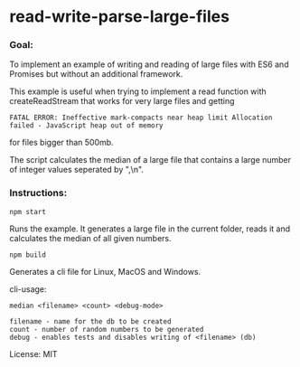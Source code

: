 ﻿# read-write-parse-large-files

### Goal:
To implement an example of writing and reading of large files with ES6 and Promises but without an additional framework.

This example is useful when trying to implement a read function with createReadStream that works for very large files and getting 

```
FATAL ERROR: Ineffective mark-compacts near heap limit Allocation failed - JavaScript heap out of memory
```

for files bigger than 500mb.

The script calculates the median of a large file that contains a large number of integer values seperated by ",\n".

### Instructions:
```
npm start
```
Runs the example. It generates a large file in the current folder, reads it and calculates the median of all given numbers.

```
npm build
```
Generates a cli file for Linux, MacOS and Windows.

      
cli-usage:

```
median <filename> <count> <debug-mode>

filename - name for the db to be created
count - number of random numbers to be generated
debug - enables tests and disables writing of <filename> (db)
```

License: MIT
